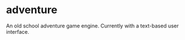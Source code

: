 adventure
=========

An old school adventure game engine.  Currently with a text-based user interface.